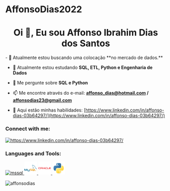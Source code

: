 # AffonsoDias2022

<h1 align="center">Oi 👋, Eu sou Affonso Ibrahim Dias dos Santos</h1>
- 🔭 Atualmente estou buscando uma colocação **no mercado de dados.**

- 🌱 Atualmente estou estudando **SQL, ETL, Python e Engenharia de Dados**

- 💬 Me pergunte sobre **SQL e Python**

- 📫 Me encontre através do e-mail: **affonso_dias@hotmail.com / affonsodias23@gmail.com**

- 📄 Aqui estão minhas habilidades: [https://www.linkedin.com/in/affonso-dias-03b64297/](https://www.linkedin.com/in/affonso-dias-03b64297/)

<h3 align="left">Connect with me:</h3>
<p align="left">
<a href="https://linkedin.com/in/https://www.linkedin.com/in/affonso-dias-03b64297/" target="blank"><img align="center" src="https://raw.githubusercontent.com/rahuldkjain/github-profile-readme-generator/master/src/images/icons/Social/linked-in-alt.svg" alt="https://www.linkedin.com/in/affonso-dias-03b64297/" height="30" width="40" /></a>
</p>

<h3 align="left">Languages and Tools:</h3>
<p align="left"> <a href="https://www.microsoft.com/en-us/sql-server" target="_blank" rel="noreferrer"> <img src="https://www.svgrepo.com/show/303229/microsoft-sql-server-logo.svg" alt="mssql" width="40" height="40"/> </a> <a href="https://www.mysql.com/" target="_blank" rel="noreferrer"> <img src="https://raw.githubusercontent.com/devicons/devicon/master/icons/mysql/mysql-original-wordmark.svg" alt="mysql" width="40" height="40"/> </a> <a href="https://www.oracle.com/" target="_blank" rel="noreferrer"> <img src="https://raw.githubusercontent.com/devicons/devicon/master/icons/oracle/oracle-original.svg" alt="oracle" width="40" height="40"/> </a> <a href="https://www.python.org" target="_blank" rel="noreferrer"> <img src="https://raw.githubusercontent.com/devicons/devicon/master/icons/python/python-original.svg" alt="python" width="40" height="40"/> </a> </p>

<p><img align="center" src="https://github-readme-stats.vercel.app/api/top-langs?username=affonsodias&show_icons=true&locale=en&layout=compact" alt="affonsodias" /></p>


<!-- ### Hi there 👋


**affonsodias/affonsodias** is a ✨ _special_ ✨ repository because its `README.md` (this file) appears on your GitHub profile.

Here are some ideas to get you started:

- 🔭 I’m currently working on ...
- 🌱 I’m currently learning ...
- 👯 I’m looking to collaborate on ...
- 🤔 I’m looking for help with ...
- 💬 Ask me about ...
- 📫 How to reach me: ...
- 😄 Pronouns: ...
- ⚡ Fun fact: ...
-->

